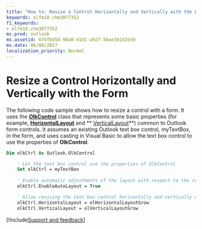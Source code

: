 ```yaml
---
title: "How to: Resize a Control Horizontally and Vertically with the Form"
keywords: olfm10.chm3077352
f1_keywords:
- olfm10.chm3077352
ms.prod: outlook
ms.assetid: 67dfbd5d-98a8-41d1-a92f-56ae381d2e50
ms.date: 06/08/2017
localization_priority: Normal
---
```



# Resize a Control Horizontally and Vertically with the Form

The following code sample shows how to resize a control with a form. It uses the  **[OlkControl](../../../api/Outlook.olkcontrol.md)** class that represents some basic properties (for example, **[HorizontalLayout](../../../api/Outlook.OlkControl.HorizontalLayout.md)** and ** [VerticalLayout](../../../api/Outlook.OlkControl.VerticalLayout.md)**) common to Outlook form controls. It assumes an existing Outlook text box control, myTextBox, in the form, and uses casting in Visual Basic to allow the text box control to use the properties of  **OlkControl**.


```vb
Dim olkCtrl As Outlook.OlkControl

    ' Let the text box control use the properties of OlkControl
    Set olkCtrl = myTextBox
    
    ' Enable automatic adjustments of the layout with respect to the rest of the form
    olkCtrl.EnableAutoLayout = True

    ' Allow resizing the text box control horizontally and vertically with the form
    olkCtrl.HorizontalLayout = olHorizontalLayoutGrow
    olkCtrl.VerticalLayout = olVerticalLayoutGrow

```

[!include[Support and feedback](~/includes/feedback-boilerplate.md)]